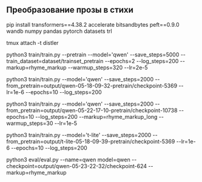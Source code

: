 ## Преобразование прозы в стихи

pip install transformers==4.38.2 accelerate bitsandbytes peft==0.9.0 wandb numpy pandas pytorch datasets trl

tmux attach -t distler

python3 train/train.py --pretrain --model='qwen' --save_steps=5000 --train_dataset=dataset/trainset_pretrain --epochs=2 --log_steps=200 --markup=rhyme_markup --warmup_steps=320 --lr=2e-5

python3 train/train.py --model='qwen' --save_steps=2000 --from_pretrain=output/qwen-05-18-09-32-pretrain/checkpoint-5369 --lr=1e-6 --epochs=10 --log_steps=200

python3 train/train.py --model='qwen' --save_steps=2000 --from_pretrain=output/qwen-05-22-17-10-pretrain/checkpoint-10738 --epochs=10 --log_steps=200 --markup=rhyme_markup_long --warmup_steps=30 --lr=1e-5

python3 train/train.py --model='t-lite' --save_steps=2000 --from_pretrain=output/t-lite-05-18-09-39-pretrain/checkpoint-5369 --lr=1e-6 --epochs=10 --log_steps=200

python3 eval/eval.py --name=qwen model=qwen --checkpoint=output/qwen-05-23-22-32/checkpoint-624 --markup=rhyme_markup
